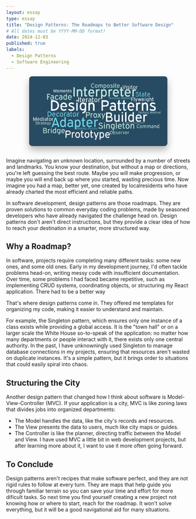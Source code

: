```yaml
---
layout: essay
type: essay
title: "Design Patterns: The Roadmaps to Better Software Design"
# All dates must be YYYY-MM-DD format!
date: 2024-12-03
published: true
labels:
  - Design Patterns
  - Software Engineering
---
```


<style>
    .img {
        max-width: 75%;
        height: auto;
        display: block;
        margin: 0 auto;
        border-radius: 8px;
        box-shadow: 0px 10px 20px rgba(0, 0, 0, 0.3);
    }
</style>
<img class="img" src="../img/design-patterns/dp.png">

<br>

Imagine navigating an unknown location, surrounded by a number of streets and landmarks. You know your destination, but without a map or directions, you're left guessing the best route. Maybe you will make progression, or maybe you will end back up where you started, wasting precious time. Now imagine you had a map, better yet, one created by localresidents who have already charted the most efficient and reliable paths.

In software development, design patterns are those roadmaps. They are proven solutions to common everyday coding problems, made by seasoned developers who have already navigated the challenge head on. Design patterns don't aren't direct instructions, but they provide a clear idea of how to reach your destination in a smarter, more structured way.

## Why a Roadmap?
In software, projects require completing many different tasks: some new ones, and some old ones. Early in my development journey, I'd often tackle problems head-on, writing messy code with insufficient documentation. Over time, some problems I had faced became repetitive, such as implementing CRUD systems, coordinating objects, or structuring my React application. There had to be a better way

That's where design patterns come in. They offered me templates for organizing my code, making it easier to understand and maintain.

For example, the Singleton pattern, which ensures only one instance of a class exists while providing a global access. It is the "town hall" or on a larger scale the White House so-to-speak of the application: no matter how many departments or people interact with it, there exists only one central authority. In the past, I have unknowningly used Singleton to manage database connections in my projects, ensuring that resources aren't wasted on duplicate instances. It's a simple pattern, but it brings order to situations that could easily spiral into chaos.

## Structuring the City
Another design pattern that changed how I think about software is Model-View-Controller (MVC). If your application is a city, MVC is like zoning laws that divides jobs into organized departments:

- The Model handles the data, like the city's records and resources.
- The View presents the data to users, much like city maps or guides.
- The Controller is like the planner, directing traffic between the Model and View.
I have used MVC a little bit in web development projects, but after learning more about it, I want to use it more often going forward. 

## To Conclude
Design patterns aren't recipes that make software perfect, and they are not rigid rules to follow at every turn. They are maps that help guide you through familiar terrain so you can save your time and effort for more dificult tasks. So next time you find yourself creating a new project not knowing how or where to start, reach for the roadmap. It won't solve everything, but it will be a good navigational aid for many situations.






